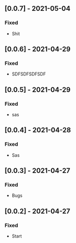 ## [0.0.7] - 2021-05-04

### Fixed
-    Shit

## [0.0.6] - 2021-04-29

### Fixed
-    SDFSDFSDFSDF

## [0.0.5] - 2021-04-29

### Fixed
-    sas

## [0.0.4] - 2021-04-28

### Fixed
-    Sas

## [0.0.3] - 2021-04-27

### Fixed
-    Bugs

## [0.0.2] - 2021-04-27

### Fixed
-    Start

